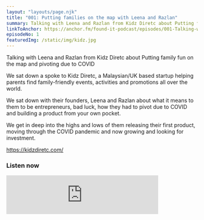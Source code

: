 ```yaml
---
layout: "layouts/page.njk"
title: "001: Putting families on the map with Leena and Razlan"
summary: Talking with Leena and Razlan from Kidz Diretc about Putting family fun on the map and pivoting due to COVID. We sat down a spoke to Kidz Diretc, a Malaysian/UK based startup helping parents find family-friendly events, activities and promotions all over the world.
linkToAnchor: https://anchor.fm/found-it-podcast/episodes/001-Talking-with-Leena-and-Razlan-from-Kidz-Diretc-about-Putting-family-fun-on-the-map-and-pivoting-due-to-COVID-ei4lj0
episodeNo: 1
featuredImg: /static/img/kidz.jpg
---
```

Talking with Leena and Razlan from Kidz Diretc about Putting family fun on the map and pivoting due to COVID

We sat down a spoke to Kidz Diretc, a Malaysian/UK based startup helping parents find family-friendly events, activities and promotions all over the world.

We sat down with their founders, Leena and Razlan about what it means to them to be entrepreneurs, bad luck, how they had to pivot due to COVID and building a product from your own pocket.

We get in deep into the highs and lows of them releasing their first product, moving through the COVID pandemic and now growing and looking for investment.

https://kidzdiretc.com/


### Listen now
<iframe src="https://anchor.fm/found-it-podcast/embed/episodes/001-Talking-with-Leena-and-Razlan-from-Kidz-Diretc-about-Putting-family-fun-on-the-map-and-pivoting-due-to-COVID-ei4lj0" height="102px" width="400px" frameborder="0" scrolling="no"></iframe>


